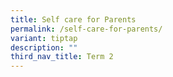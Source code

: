 ```yaml
---
title: Self care for Parents
permalink: /self-care-for-parents/
variant: tiptap
description: ""
third_nav_title: Term 2
---
```

